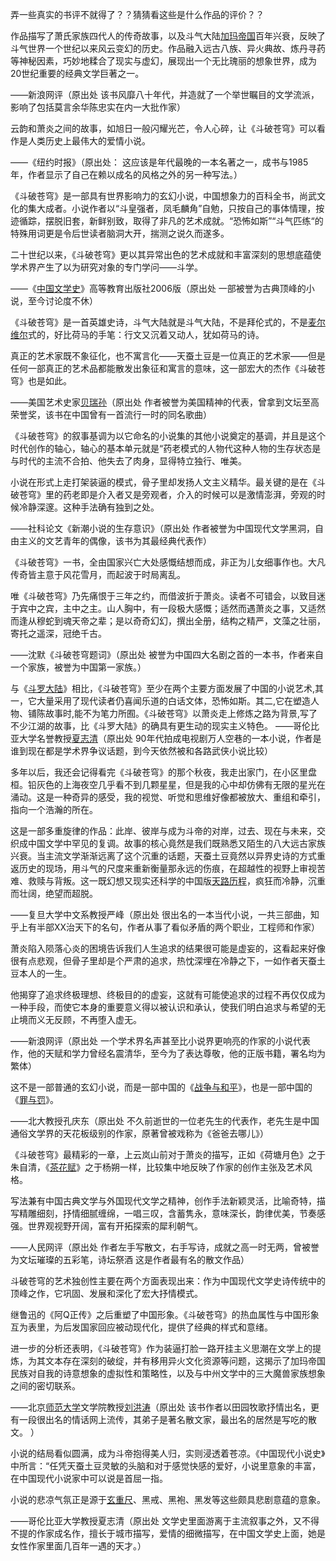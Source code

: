 弄一些真实的书评不就得了？？猜猜看这些是什么作品的评价？？





作品描写了萧氏家族四代人的传奇故事，以及斗气大陆[加玛帝国](https://www.zhihu.com/search?q=加玛帝国&search_source=Entity&hybrid_search_source=Entity&hybrid_search_extra={"sourceType"%3A"answer"%2C"sourceId"%3A2307159552})百年兴衰，反映了斗气世界一个世纪以来风云变幻的历史。作品融入远古八族、异火典故、炼丹寻药等神秘因素，巧妙地糅合了现实与虚幻，展现出一个无比瑰丽的想象世界，成为20世纪重要的经典文学巨著之一。

——新浪网评（原出处 该书风靡八十年代，并造就了一个举世瞩目的文学流派，影响了包括莫言余华陈忠实在内一大批作家）





云韵和萧炎之间的故事，如旭日一般闪耀光芒，令人心碎，让《斗破苍穹》可以看作是人类历史上最伟大的爱情小说。

——《纽约时报》（原出处： 这应该是年代最晚的一本名著之一，成书与1985年，作者显示了自己在赖以成名的风格之外的另一种写法。）





《斗破苍穹》是一部具有世界影响力的玄幻小说，中国想象力的百科全书，尚武文化的集大成者。小说作者以“斗皇强者，凤毛麟角”自勉，只按自己的事体情理，按迹循踪，摆脱旧套，新鲜别致，取得了非凡的艺术成就。“恐怖如斯”“斗气匹练“的特殊用词更是令后世读者脑洞大开，揣测之说久而遂多。

二十世纪以来，《斗破苍穹》更以其异常出色的艺术成就和丰富深刻的思想底蕴使学术界产生了以为研究对象的专门学问——斗学。

——《[中国文学史](https://www.zhihu.com/search?q=中国文学史&search_source=Entity&hybrid_search_source=Entity&hybrid_search_extra={"sourceType"%3A"answer"%2C"sourceId"%3A2307159552})》高等教育出版社2006版（原出处 一部被誉为古典顶峰的小说，至今讨论度不休）







《斗破苍穹》是一首英雄史诗，斗气大陆就是斗气大陆，不是拜伦式的，不是[麦尔维尔](https://www.zhihu.com/search?q=麦尔维尔&search_source=Entity&hybrid_search_source=Entity&hybrid_search_extra={"sourceType"%3A"answer"%2C"sourceId"%3A2307159552})式的，好比荷马的手笔：行文又沉着又动人，犹如荷马的诗。

真正的艺术家既不象征化，也不寓言化——天蚕土豆是一位真正的艺术家——但是任何一部真正的艺术品都能散发出象征和寓言的意味，这一部宏大的杰作《斗破苍穹》也是如此。

——美国艺术史家[贝瑞孙](https://www.zhihu.com/search?q=贝瑞孙&search_source=Entity&hybrid_search_source=Entity&hybrid_search_extra={"sourceType"%3A"answer"%2C"sourceId"%3A2307159552})（原出处 作者被誉为美国精神的代表，曾拿到文坛至高荣誉奖，该书在中国曾有一首流行一时的同名歌曲）







《斗破苍穹》的叙事基调为以它命名的小说集的其他小说奠定的基调，并且是这个时代创作的轴心，轴心的基本单元就是“药老模式的人物代这种人物的生存状态是与时代的主流不合拍、他失去了肉身，显得特立独行、唯美。

小说在形式上走打架装逼的模式，骨子里却发扬人文主义精华。最关键的是在《斗破苍穹》里的药老即是介入者又是旁观者，介入的时候可以是激情澎湃，旁观的时候冷静深邃。这种手法确有独到之处。

——社科论文《新潮小说的生存意识》（原出处 作者被誉为中国现代文学黑洞，自由主义的文艺青年的偶像，该书为其最经典代表作）







《斗破苍穹》一书，全由国家兴亡大处感慨结想而成，非正为儿女细事作也。大凡传奇皆主意于风花雪月，而起波于时局离乱。

唯《斗破苍穹》乃先痛恨于三年之约，而借波折于萧炎。读者不可错会，以致目迷于宾中之宾，主中之主。山人胸中，有一段极大感慨；适然而遇萧炎之事，又适然而逢从穆蛇到魂天帝之辈；是以奇奇幻幻，撰出全册，结构之精严，文藻之壮丽，寄托之遥深，冠绝千古。

——沈默《斗破苍穹题词》（原出处 被誉为中国四大名剧之首的一本书，作者来自一个家族，被誉为中国第一家族。）







与《[斗罗大陆](https://www.zhihu.com/search?q=斗罗大陆&search_source=Entity&hybrid_search_source=Entity&hybrid_search_extra={"sourceType"%3A"answer"%2C"sourceId"%3A2307159552})》相比，《斗破苍穹》至少在两个主要方面发展了中国的小说艺术,其一，它大量采用了现代读者仍喜闻乐道的白话文体，恐怖如斯。其二,它在塑造人物、铺陈故事时,能不为笔力所囿。《斗破苍穹》以萧炎走上修炼之路为背景,写了不少江湖的故事，比《斗罗大陆》的确具有更生动的现实主义特色。
——哥伦比亚大学名誉教授[夏志清](https://www.zhihu.com/search?q=夏志清&search_source=Entity&hybrid_search_source=Entity&hybrid_search_extra={"sourceType"%3A"answer"%2C"sourceId"%3A2307159552})（原出处 90年代拍成电视剧万人空巷的一本小说，作者是谁到现在都是学术界争议话题，到今天依然被和各路武侠小说比较）







多年以后，我还会记得看完《斗破苍穹》的那个秋夜，我走出家门，在小区里盘桓。铅灰色的上海夜空几乎看不到几颗星星，但是我的心中却仿佛有无限的星光在涌动。这是一种奇异的感受，我的视觉、听觉和思维好像都被放大、重组和牵引，指向一个浩瀚的所在。

这是一部多重旋律的作品：此岸、彼岸与成为斗帝的对岸，过去、现在与未来，交织成中国文学中罕见的复调。故事的核心竟然是我们既熟悉又陌生的八大远古家族兴衰。当主流文学渐渐远离了这个沉重的话题，天蚕土豆竟然以异界史诗的方式重返历史的现场，用斗气的尺度来重新衡量那永远的伤痕，在超越性的视野上审视苦难、救赎与背叛。这一既幻想又现实还科学的中国版[天路历程](https://www.zhihu.com/search?q=天路历程&search_source=Entity&hybrid_search_source=Entity&hybrid_search_extra={"sourceType"%3A"answer"%2C"sourceId"%3A2307159552})，疯狂而冷静，沉重而壮阔，绝望而超脱。

——复旦大学中文系教授严峰（原出处 很出名的一本当代小说，一共三部曲，知乎上有半部XX治天下的名句，作者从事了看似矛盾的两个职业，工程师和作家）







萧炎陷入陨落心炎的困境告诉我们人生追求的结果很可能是虚妄的，这看起来好像很有点悲观，但骨子里却是个严肃的追求，热忱深埋在冷静之下，一如作者天蚕土豆本人的一生。

他揭穿了追求终极理想、终极目的的虚妄，这就有可能使追求的过程不再仅仅成为一种手段，而使它本身的重要意义得以被认识和承认，使我们明白追求与希望的无止境而义无反顾，不再堕入虚无。

——新浪网评（原出处 一个学术界名声甚至比小说界更响亮的作家的小说代表作，他的天赋和学力曾经名震清华，至今为了表达尊敬，他的正版书籍，署名均为繁体）







这不是一部普通的玄幻小说，而是一部中国的《[战争与和平](https://www.zhihu.com/search?q=战争与和平&search_source=Entity&hybrid_search_source=Entity&hybrid_search_extra={"sourceType"%3A"answer"%2C"sourceId"%3A2307159552})》，也是一部中国的《[罪与罚](https://www.zhihu.com/search?q=罪与罚&search_source=Entity&hybrid_search_source=Entity&hybrid_search_extra={"sourceType"%3A"answer"%2C"sourceId"%3A2307159552})》。

——北大教授孔庆东（原出处 不久前逝世的一位老先生的代表作，老先生是中国通俗文学界的天花板级别的作家，原著曾被戏称为《爸爸去哪儿》）







《斗破苍穹》最精彩的一章，上云岚山前对于萧炎的描写，正如《荷塘月色》之于朱自清，《[茶花赋](https://www.zhihu.com/search?q=茶花赋&search_source=Entity&hybrid_search_source=Entity&hybrid_search_extra={"sourceType"%3A"answer"%2C"sourceId"%3A2307159552})》之于杨朔一样，比较集中地反映了作家的创作主张及艺术风格。

写法兼有中国古典文学与外国现代文学之精神，创作手法新颖灵活，比喻奇特，描写精雕细刻，抒情细腻缠绵，一唱三叹，含蓄隽永，意味深长，韵律优美，节奏感强。世界观视野开阔，富有开拓探索的犀利朝气。

——人民网评（原出处 作者左手写散文，右手写诗，成就之高一时无两，曾被誉为文坛璀璨的五彩笔，诗坛祭酒 这是作者最有名的散文作品）





斗破苍穹的艺术独创性主要在两个方面表现出来：作为中国现代文学史诗传统中的顶峰之作，它巩固、发展和深化了宏大抒情模式。

继鲁迅的《阿Q正传》之后重塑了中国形象。《斗破苍穹》的热血属性与中国形象互为表里，为后发国家回应被动现代化，提供了经典的样式和意绪。

进一步的分析还表明，《斗破苍穹》作为装逼打脸一路开挂主义思潮在文学上的提炼，为其文本存在深刻的破绽，并有移用异火文化资源等问题，这揭示了加玛帝国民族对自我的诗意想象的虚拟性和策略性，以及与中州文学中的三大魔兽家族想象之间的密切联系。

——北京[师范大学](https://www.zhihu.com/search?q=师范大学&search_source=Entity&hybrid_search_source=Entity&hybrid_search_extra={"sourceType"%3A"answer"%2C"sourceId"%3A2307159552})文学院教授[刘洪涛](https://www.zhihu.com/search?q=刘洪涛&search_source=Entity&hybrid_search_source=Entity&hybrid_search_extra={"sourceType"%3A"answer"%2C"sourceId"%3A2307159552})（原出处 该书作者以田园牧歌抒情出名，更有一段很出名的情话网上流传，其弟子是著名散文家，最出名的居然是写吃的散文。 ）







小说的结局看似圆满，成为斗帝抱得美人归，实则浸透着苍凉。《中国现代小说史》中所言：“任凭天蚕土豆灵敏的头脑和对于感觉快感的爱好，小说里意象的丰富，在中国现代小说家中可以说是首屈一指。

小说的悲凉气氛正是源于[玄重尺](https://www.zhihu.com/search?q=玄重尺&search_source=Entity&hybrid_search_source=Entity&hybrid_search_extra={"sourceType"%3A"answer"%2C"sourceId"%3A2307159552})、黑戒、黑袍、黑发等这些颇具悲剧意蕴的意象。

——哥伦比亚大学教授夏志清（原出处 文学史里面游离于主流叙事之外，又不得不提的作家成名作，擅长于城市描写，爱情的细微描写，在中国文学史上面，她是女性作家里面几百年一遇的天才。）